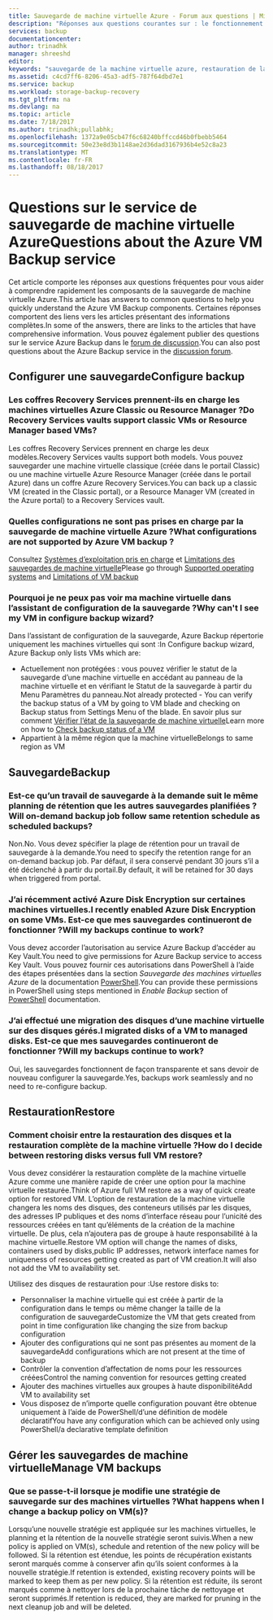 ```yaml
---
title: Sauvegarde de machine virtuelle Azure - Forum aux questions | Microsoft Docs
description: "Réponses aux questions courantes sur : le fonctionnement de la sauvegarde de machine virtuelle Azure, ses limitations et ce qu’il se passe lors d’un changement de stratégie"
services: backup
documentationcenter: 
author: trinadhk
manager: shreeshd
editor: 
keywords: "sauvegarde de la machine virtuelle azure, restauration de la machine virtuelle azure, stratégie de sauvegarde"
ms.assetid: c4cd7ff6-8206-45a3-adf5-787f64dbd7e1
ms.service: backup
ms.workload: storage-backup-recovery
ms.tgt_pltfrm: na
ms.devlang: na
ms.topic: article
ms.date: 7/18/2017
ms.author: trinadhk;pullabhk;
ms.openlocfilehash: 1372a9e05cb47f6c68240bffccd46b0fbebb5464
ms.sourcegitcommit: 50e23e8d3b1148ae2d36dad3167936b4e52c8a23
ms.translationtype: MT
ms.contentlocale: fr-FR
ms.lasthandoff: 08/18/2017
---
```

# <a name="questions-about-the-azure-vm-backup-service"></a><span data-ttu-id="d85e4-104">Questions sur le service de sauvegarde de machine virtuelle Azure</span><span class="sxs-lookup"><span data-stu-id="d85e4-104">Questions about the Azure VM Backup service</span></span>
<span data-ttu-id="d85e4-105">Cet article comporte les réponses aux questions fréquentes pour vous aider à comprendre rapidement les composants de la sauvegarde de machine virtuelle Azure.</span><span class="sxs-lookup"><span data-stu-id="d85e4-105">This article has answers to common questions to help you quickly understand the Azure VM Backup components.</span></span> <span data-ttu-id="d85e4-106">Certaines réponses comportent des liens vers les articles présentant des informations complètes.</span><span class="sxs-lookup"><span data-stu-id="d85e4-106">In some of the answers, there are links to the articles that have comprehensive information.</span></span> <span data-ttu-id="d85e4-107">Vous pouvez également publier des questions sur le service Azure Backup dans le [forum de discussion](https://social.msdn.microsoft.com/forums/azure/home?forum=windowsazureonlinebackup).</span><span class="sxs-lookup"><span data-stu-id="d85e4-107">You can also post questions about the Azure Backup service in the [discussion forum](https://social.msdn.microsoft.com/forums/azure/home?forum=windowsazureonlinebackup).</span></span>

## <a name="configure-backup"></a><span data-ttu-id="d85e4-108">Configurer une sauvegarde</span><span class="sxs-lookup"><span data-stu-id="d85e4-108">Configure backup</span></span>
### <a name="do-recovery-services-vaults-support-classic-vms-or-resource-manager-based-vms-br"></a><span data-ttu-id="d85e4-109">Les coffres Recovery Services prennent-ils en charge les machines virtuelles Azure Classic ou Resource Manager ?</span><span class="sxs-lookup"><span data-stu-id="d85e4-109">Do Recovery Services vaults support classic VMs or Resource Manager based VMs?</span></span> <br/>
<span data-ttu-id="d85e4-110">Les coffres Recovery Services prennent en charge les deux modèles.</span><span class="sxs-lookup"><span data-stu-id="d85e4-110">Recovery Services vaults support both models.</span></span>  <span data-ttu-id="d85e4-111">Vous pouvez sauvegarder une machine virtuelle classique (créée dans le portail Classic) ou une machine virtuelle Azure Resource Manager (créée dans le portail Azure) dans un coffre Azure Recovery Services.</span><span class="sxs-lookup"><span data-stu-id="d85e4-111">You can back up a classic VM (created in the Classic portal), or a Resource Manager VM (created in the Azure portal) to a Recovery Services vault.</span></span>

### <a name="what-configurations-are-not-supported-by-azure-vm-backup-"></a><span data-ttu-id="d85e4-112">Quelles configurations ne sont pas prises en charge par la sauvegarde de machine virtuelle Azure ?</span><span class="sxs-lookup"><span data-stu-id="d85e4-112">What configurations are not supported by Azure VM backup ?</span></span>
<span data-ttu-id="d85e4-113">Consultez [Systèmes d’exploitation pris en charge](backup-azure-arm-vms-prepare.md#supported-operating-system-for-backup) et [Limitations des sauvegardes de machine virtuelle](backup-azure-arm-vms-prepare.md#limitations-when-backing-up-and-restoring-a-vm)</span><span class="sxs-lookup"><span data-stu-id="d85e4-113">Please go through [Supported operating systems](backup-azure-arm-vms-prepare.md#supported-operating-system-for-backup) and [Limitations of VM backup](backup-azure-arm-vms-prepare.md#limitations-when-backing-up-and-restoring-a-vm)</span></span>

### <a name="why-cant-i-see-my-vm-in-configure-backup-wizard"></a><span data-ttu-id="d85e4-114">Pourquoi je ne peux pas voir ma machine virtuelle dans l’assistant de configuration de la sauvegarde ?</span><span class="sxs-lookup"><span data-stu-id="d85e4-114">Why can't I see my VM in configure backup wizard?</span></span>
<span data-ttu-id="d85e4-115">Dans l’assistant de configuration de la sauvegarde, Azure Backup répertorie uniquement les machines virtuelles qui sont :</span><span class="sxs-lookup"><span data-stu-id="d85e4-115">In Configure backup wizard, Azure Backup only lists VMs which are:</span></span>
* <span data-ttu-id="d85e4-116">Actuellement non protégées : vous pouvez vérifier le statut de la sauvegarde d’une machine virtuelle en accédant au panneau de la machine virtuelle et en vérifiant le Statut de la sauvegarde à partir du Menu Paramètres du panneau.</span><span class="sxs-lookup"><span data-stu-id="d85e4-116">Not already protected - You can verify the backup status of a VM by going to VM blade and checking on Backup status from Settings Menu of the blade.</span></span> <span data-ttu-id="d85e4-117">En savoir plus sur comment [Vérifier l’état de la sauvegarde de machine virtuelle](backup-azure-vms-first-look-arm.md#configure-the-backup-job-from-the-vm-management-blade)</span><span class="sxs-lookup"><span data-stu-id="d85e4-117">Learn more on how to [Check backup status of a VM](backup-azure-vms-first-look-arm.md#configure-the-backup-job-from-the-vm-management-blade)</span></span>
* <span data-ttu-id="d85e4-118">Appartient à la même région que la machine virtuelle</span><span class="sxs-lookup"><span data-stu-id="d85e4-118">Belongs to same region as VM</span></span>

## <a name="backup"></a><span data-ttu-id="d85e4-119">Sauvegarde</span><span class="sxs-lookup"><span data-stu-id="d85e4-119">Backup</span></span>
### <a name="will-on-demand-backup-job-follow-same-retention-schedule-as-scheduled-backups"></a><span data-ttu-id="d85e4-120">Est-ce qu’un travail de sauvegarde à la demande suit le même planning de rétention que les autres sauvegardes planifiées ?</span><span class="sxs-lookup"><span data-stu-id="d85e4-120">Will on-demand backup job follow same retention schedule as scheduled backups?</span></span>
<span data-ttu-id="d85e4-121">Non.</span><span class="sxs-lookup"><span data-stu-id="d85e4-121">No.</span></span> <span data-ttu-id="d85e4-122">Vous devez spécifier la plage de rétention pour un travail de sauvegarde à la demande.</span><span class="sxs-lookup"><span data-stu-id="d85e4-122">You need to specify the retention range for an on-demand backup job.</span></span> <span data-ttu-id="d85e4-123">Par défaut, il sera conservé pendant 30 jours s’il a été déclenché à partir du portail.</span><span class="sxs-lookup"><span data-stu-id="d85e4-123">By default, it will be retained for 30 days when triggered from portal.</span></span> 

### <a name="i-recently-enabled-azure-disk-encryption-on-some-vms-will-my-backups-continue-to-work"></a><span data-ttu-id="d85e4-124">J’ai récemment activé Azure Disk Encryption sur certaines machines virtuelles.</span><span class="sxs-lookup"><span data-stu-id="d85e4-124">I recently enabled Azure Disk Encryption on some VMs.</span></span> <span data-ttu-id="d85e4-125">Est-ce que mes sauvegardes continueront de fonctionner ?</span><span class="sxs-lookup"><span data-stu-id="d85e4-125">Will my backups continue to work?</span></span>
<span data-ttu-id="d85e4-126">Vous devez accorder l’autorisation au service Azure Backup d’accéder au Key Vault.</span><span class="sxs-lookup"><span data-stu-id="d85e4-126">You need to give permissions for Azure Backup service to access Key Vault.</span></span> <span data-ttu-id="d85e4-127">Vous pouvez fournir ces autorisations dans PowerShell à l’aide des étapes présentées dans la section *Sauvegarde des machines virtuelles Azure* de la documentation [PowerShell](backup-azure-vms-automation.md).</span><span class="sxs-lookup"><span data-stu-id="d85e4-127">You can provide these permissions in PowerShell using steps mentioned in *Enable Backup* section of [PowerShell](backup-azure-vms-automation.md) documentation.</span></span>

### <a name="i-migrated-disks-of-a-vm-to-managed-disks-will-my-backups-continue-to-work"></a><span data-ttu-id="d85e4-128">J’ai effectué une migration des disques d’une machine virtuelle sur des disques gérés.</span><span class="sxs-lookup"><span data-stu-id="d85e4-128">I migrated disks of a VM to managed disks.</span></span> <span data-ttu-id="d85e4-129">Est-ce que mes sauvegardes continueront de fonctionner ?</span><span class="sxs-lookup"><span data-stu-id="d85e4-129">Will my backups continue to work?</span></span>
<span data-ttu-id="d85e4-130">Oui, les sauvegardes fonctionnent de façon transparente et sans devoir de nouveau configurer la sauvegarde.</span><span class="sxs-lookup"><span data-stu-id="d85e4-130">Yes, backups work seamlessly and no need to re-configure backup.</span></span> 

## <a name="restore"></a><span data-ttu-id="d85e4-131">Restauration</span><span class="sxs-lookup"><span data-stu-id="d85e4-131">Restore</span></span>
### <a name="how-do-i-decide-between-restoring-disks-versus-full-vm-restore"></a><span data-ttu-id="d85e4-132">Comment choisir entre la restauration des disques et la restauration complète de la machine virtuelle ?</span><span class="sxs-lookup"><span data-stu-id="d85e4-132">How do I decide between restoring disks versus full VM restore?</span></span>
<span data-ttu-id="d85e4-133">Vous devez considérer la restauration complète de la machine virtuelle Azure comme une manière rapide de créer une option pour la machine virtuelle restaurée.</span><span class="sxs-lookup"><span data-stu-id="d85e4-133">Think of Azure full VM restore as a way of quick create option for restored VM.</span></span> <span data-ttu-id="d85e4-134">L’option de restauration de la machine virtuelle changera les noms des disques, des conteneurs utilisés par les disques, des adresses IP publiques et des noms d’interface réseau pour l’unicité des ressources créées en tant qu’éléments de la création de la machine virtuelle. De plus, cela n’ajoutera pas de groupe à haute responsabilité à la machine virtuelle.</span><span class="sxs-lookup"><span data-stu-id="d85e4-134">Restore VM option will change the names of disks, containers used by disks,public IP addresses, network interface names for uniqueness of resources getting created as part of VM creation.It will also not add the VM to availability set.</span></span> 

<span data-ttu-id="d85e4-135">Utilisez des disques de restauration pour :</span><span class="sxs-lookup"><span data-stu-id="d85e4-135">Use restore disks to:</span></span>
* <span data-ttu-id="d85e4-136">Personnaliser la machine virtuelle qui est créée à partir de la configuration dans le temps ou même changer la taille de la configuration de sauvegarde</span><span class="sxs-lookup"><span data-stu-id="d85e4-136">Customize the VM that gets created from point in time configuration like changing the size from backup configuration</span></span>
* <span data-ttu-id="d85e4-137">Ajouter des configurations qui ne sont pas présentes au moment de la sauvegarde</span><span class="sxs-lookup"><span data-stu-id="d85e4-137">Add configurations which are not present at the time of backup</span></span> 
* <span data-ttu-id="d85e4-138">Contrôler la convention d’affectation de noms pour les ressources créées</span><span class="sxs-lookup"><span data-stu-id="d85e4-138">Control the naming convention for resources getting created</span></span>
* <span data-ttu-id="d85e4-139">Ajouter des machines virtuelles aux groupes à haute disponibilité</span><span class="sxs-lookup"><span data-stu-id="d85e4-139">Add VM to availability set</span></span>
* <span data-ttu-id="d85e4-140">Vous disposez de n’importe quelle configuration pouvant être obtenue uniquement à l’aide de PowerShell/d’une définition de modèle déclaratif</span><span class="sxs-lookup"><span data-stu-id="d85e4-140">You have any configuration which can be achieved only using PowerShell/a declarative template definition</span></span>

## <a name="manage-vm-backups"></a><span data-ttu-id="d85e4-141">Gérer les sauvegardes de machine virtuelle</span><span class="sxs-lookup"><span data-stu-id="d85e4-141">Manage VM backups</span></span>
### <a name="what-happens-when-i-change-a-backup-policy-on-vms"></a><span data-ttu-id="d85e4-142">Que se passe-t-il lorsque je modifie une stratégie de sauvegarde sur des machines virtuelles ?</span><span class="sxs-lookup"><span data-stu-id="d85e4-142">What happens when I change a backup policy on VM(s)?</span></span>
<span data-ttu-id="d85e4-143">Lorsqu’une nouvelle stratégie est appliquée sur les machines virtuelles, le planning et la rétention de la nouvelle stratégie seront suivis.</span><span class="sxs-lookup"><span data-stu-id="d85e4-143">When a new policy is applied on VM(s), schedule and retention of the new policy will be followed.</span></span> <span data-ttu-id="d85e4-144">Si la rétention est étendue, les points de récupération existants seront marqués comme à conserver afin qu’ils soient conformes à la nouvelle stratégie.</span><span class="sxs-lookup"><span data-stu-id="d85e4-144">If retention is extended, existing recovery points will be marked to keep them as per new policy.</span></span> <span data-ttu-id="d85e4-145">Si la rétention est réduite, ils seront marqués comme à nettoyer lors de la prochaine tâche de nettoyage et seront supprimés.</span><span class="sxs-lookup"><span data-stu-id="d85e4-145">If retention is reduced, they are marked for pruning in the next cleanup job and will be deleted.</span></span> 
